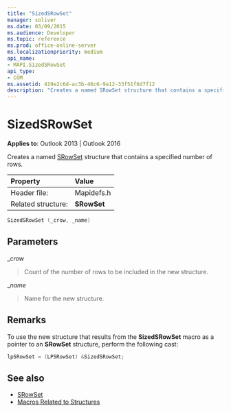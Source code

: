 ```yaml
---
title: "SizedSRowSet"
manager: soliver
ms.date: 03/09/2015
ms.audience: Developer
ms.topic: reference
ms.prod: office-online-server
ms.localizationpriority: medium
api_name:
- MAPI.SizedSRowSet
api_type:
- COM
ms.assetid: 419e2c6d-ac3b-46c6-9a12-33f51f6d7f12
description: "Creates a named SRowSet structure that contains a specified number of rows for Outlook 2013 or Outlook 2016."
---
```


# SizedSRowSet

**Applies to**: Outlook 2013 | Outlook 2016 
  
Creates a named [SRowSet](srowset.md) structure that contains a specified number of rows. 
  
|Property |Value |
|:-----|:-----|
|Header file:  <br/> |Mapidefs.h  <br/> |
|Related structure:  <br/> |**SRowSet** <br/> |
   
```cpp
SizedSRowSet (_crow, _name)
```

## Parameters

__crow_
  
> Count of the number of rows to be included in the new structure.
    
__name_
  
> Name for the new structure.
    
## Remarks

To use the new structure that results from the **SizedSRowSet** macro as a pointer to an **SRowSet** structure, perform the following cast: 
  
```cpp
lpSRowSet = (LPSRowSet) &SizedSRowSet;

```

## See also

- [SRowSet](srowset.md)
- [Macros Related to Structures](macros-related-to-structures.md)

